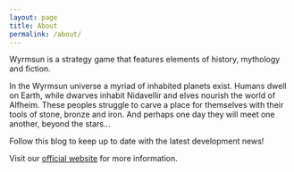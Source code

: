 ```yaml
---
layout: page
title: About
permalink: /about/
---
```


Wyrmsun is a strategy game that features elements of history, mythology and fiction.

In the Wyrmsun universe a myriad of inhabited planets exist. Humans dwell on Earth, while dwarves inhabit Nidavellir and elves nourish the world of Alfheim. These peoples struggle to carve a place for themselves with their tools of stone, bronze and iron. And perhaps one day they will meet one another, beyond the stars...

Follow this blog to keep up to date with the latest development news!

Visit our [official website](http://andrettin.github.io/) for more information.